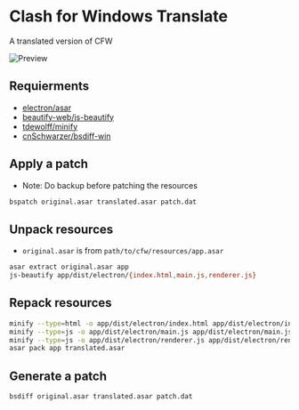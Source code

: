 # Clash for Windows Translate

A translated version of CFW

![Preview](https://github.com/zijianjiao2017/clash_for_windows_translate/raw/zh_CN/img/Preview.png)

## Requierments
* [electron/asar](https://github.com/electron/asar)
* [beautify-web/js-beautify](https://github.com/beautify-web/js-beautify)
* [tdewolff/minify](https://github.com/tdewolff/minify)
* [cnSchwarzer/bsdiff-win](https://github.com/cnSchwarzer/bsdiff-win)

## Apply a patch
* Note: Do backup before patching the resources
````bash
bspatch original.asar translated.asar patch.dat
````

## Unpack resources
* `original.asar` is from `path/to/cfw/resources/app.asar`
````bash
asar extract original.asar app
js-beautify app/dist/electron/{index.html,main.js,renderer.js}
````

## Repack resources
````bash
minify --type=html -o app/dist/electron/index.html app/dist/electron/index.html
minify --type=js -o app/dist/electron/main.js app/dist/electron/main.js
minify --type=js -o app/dist/electron/renderer.js app/dist/electron/renderer.js
asar pack app translated.asar
````

## Generate a patch
````bash
bsdiff original.asar translated.asar patch.dat
````
